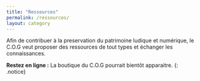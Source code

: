 ```yaml
---
title: "Ressources"
permalink: /ressources/
layout: category
---
```


Afin de contribuer à la preservation du patrimoine ludique et numérique, le C.O.G veut proposer des ressources de tout types et échanger les connaissances.

**Restez en ligne :** La boutique du C.O.G pourrait bientôt apparaitre.
{: .notice} 


